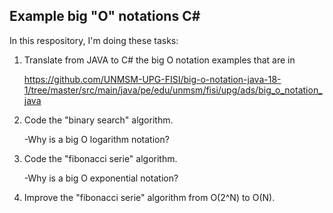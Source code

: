 Example big "O" notations C#
-------------------------

In this respository, I'm doing these tasks:

1. Translate from JAVA to C# the big O notation examples that are in  

   https://github.com/UNMSM-UPG-FISI/big-o-notation-java-18-1/tree/master/src/main/java/pe/edu/unmsm/fisi/upg/ads/big_o_notation_java

2. Code the "binary search" algorithm.

   -Why is a big O logarithm notation?
  
3. Code the "fibonacci serie" algorithm.

   -Why is a big O exponential notation?
   
4. Improve the "fibonacci serie" algorithm from O(2^N) to O(N).
